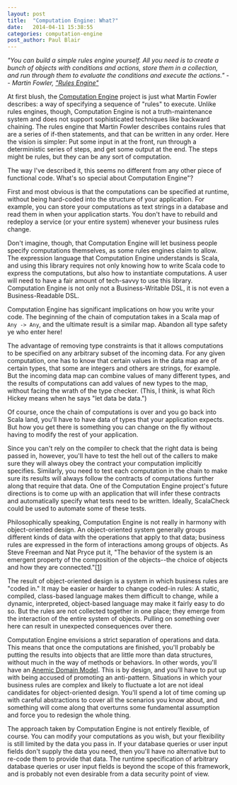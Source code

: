 ```yaml
---
layout: post
title:  "Computation Engine: What?"
date:   2014-04-11 15:38:55
categories: computation-engine 
post_author: Paul Blair
---
```


*"You can build a simple rules engine yourself. All you need is to create a bunch of objects with conditions and actions, store them in a collection, and run through them to evaluate the conditions and execute the actions." -- Martin Fowler, ["Rules Engine"][rules-engine]*

At first blush, the [Computation Engine][computation-engine] project is just what Martin Fowler describes: a way of specifying a sequence of "rules" to execute. Unlike rules engines, though, Computation Engine is not a truth-maintenance system and does not support sophisticated techniques like backward chaining. The rules engine that Martin Fowler describes contains rules that are a series of if-then statements, and that can be written in any order. Here the vision is simpler: Put some input in at the front, run through a deterministic series of steps, and get some output at the end. The steps might be rules, but they can be any sort of computation.

The way I've described it, this seems no different from any other piece of functional code. What's so special about Computation Engine"?

First and most obvious is that the computations can be specified at runtime, without being
hard-coded into the structure of your application. For example, you can store your
computations as text strings in a database and read them in when your application starts.
You don't have to rebuild and redeploy a service (or your entire system) whenever your business rules change.

Don't imagine, though, that Computation Engine will let business people specify computations themselves, as some rules engines claim to allow. The expression language that Computation Engine understands is Scala, and using this library requires not only knowing how to write Scala code to express the computations, but also how to instantiate computations. A user will need to have a fair amount of tech-savvy to use this library. Computation Engine is not only not a Business-Writable DSL, it is not even a Business-Readable DSL.

Computation Engine has significant implications on how you write your code. The beginning of the chain of computation takes in a Scala map of `Any -> Any`, and the ultimate result is a similar map. Abandon all type safety ye who enter here!

The advantage of removing type constraints is that it allows computations to be specified on any arbitrary subset of the incoming data. For any given computation, one has to know that certain values in the data map are of certain types, that some are integers and others are strings, for example. But the incoming data map can combine values of many different types, and the results of computations can add values of new types to the map, without facing the wrath of the type checker. (This, I think, is what Rich Hickey means when he says "let data be data.")

Of course, once the chain of computations is over and you go back into Scala land, you'll have to have data of types that your application expects. But how you get there is something you can change on the fly without having to modify the rest of your application.

Since you can't rely on the compiler to check that the right data is being passed in, however, you'll have to test the hell out of the callers to make sure they will always obey the contract your computation implicitly specifies. Similarly, you need to test each computation in the chain to make sure its results will always follow the contracts of computations further along that require that data. One of the Computation Engine project's future directions is to come up with an application that will infer these contracts and automatically specify what tests need to be written. Ideally, ScalaCheck could be used to automate some of these tests.

Philosophically speaking, Computation Engine is not really in harmony with object-oriented design. An object-oriented system generally groups different kinds of data with the operations that apply to that data; business rules are expressed in the form of interactions among groups of objects. As Steve Freeman and Nat Pryce put it, "The behavior of the system is an emergent property of the composition of the objects--the choice of objects and how they are connected."[[1][emergent-property]]

The result of object-oriented design is a system in which business rules are "coded in." It may be easier or harder to change coded-in rules: A static, compiled, class-based language makes them difficult to change, while a dynamic, interpreted, object-based language may make it fairly easy to do so. But the rules are not collected together in one place; they emerge from the interaction of the entire system of objects. Pulling on something over here can result in unexpected consequences over there.

Computation Engine envisions a strict separation of operations and data. This means that once the computations are finished, you'll probably be putting the results into objects that are little more than data structures, without much in the way of methods or behaviors. In other words, you'll have an [Anemic Domain Model][anemic-model]. This is by design, and you'll have to put up with being accused of promoting an anti-pattern. Situations in which your business rules are complex and likely to fluctuate a lot are not ideal candidates for object-oriented design. You'll spend a lot of time coming up with careful abstractions to cover all the scenarios you know about, and something will come along that overturns some fundamental assumption and force you to redesign the whole thing.

The approach taken by Computation Engine is not entirely flexible, of course. You can modify your computations as you wish, but your flexibility is still limited by the data you pass in. If your database queries or user input fields don't supply the data you need, then you'll have no alternative but to re-code them to provide that data. The runtime specification of arbitrary database queries or user input fields is beyond the scope of this framework, and is probably not even desirable from a data security point of view. 

[rules-engine]:    http://martinfowler.com/bliki/RulesEngine.html
[computation-engine]:    http://github.com/cyrusinnovation/computation-engine
[emergent-property]: http://books.google.com/books?id=QJA3dM8Uix0C&lpg=PT45&ots=zrUiA-fCJo&pg=PT45#v=onepage&q&f=false
[anemic-model]: http://www.martinfowler.com/bliki/AnemicDomainModel.html
